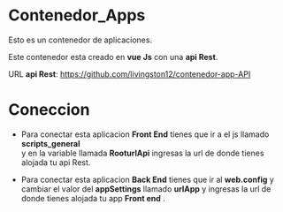 # Contenedor_Apps
Esto es un contenedor de aplicaciones.

Este contenedor esta creado en **vue Js** con una **api Rest**.

URL **api Rest**: https://github.com/livingston12/contenedor-app-API

# Coneccion
* Para conectar esta aplicacion **Front End** tienes que ir a el js llamado **scripts_general**  
y en la variable llamada **RooturlApi** ingresas la url de donde tienes alojada tu api Rest.

* Para conectar esta aplicacion **Back End** tienes que ir al **web.config** y cambiar el valor
del **appSettings** llamado **urlApp** y ingresas la url de donde tienes alojada tu app **Front
end** .




